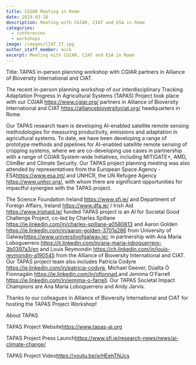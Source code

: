 ```yaml
---
title: CGIAR Meeting in Rome
date: 2024-03-10
description: Meeting with CGIAR, CIAT and ESA in Rome
categories:
  - conferences
  - workshops
image: /images/CIAT_IT.jpg
author_staff_member: mick
excerpt: Meeting with CGIAR, CIAT and ESA in Rome
---
```



Title:  TAPAS in-person planning workshop with CGIAR partners in Alliance of Bioversity International and CIAT.

The recent in-person planning workshop of our interdisciplinary Tracking Adaptation Progress in Agricultural Systems (TAPAS) Project took place with our CGIAR <https://www.cgiar.org/> partners in Alliance of Bioversity International and CIAT <https://alliancebioversityciat.org/> headquarters in Rome.

Our TAPAS research team is developing AI-enabled satellite remote sensing methodologies for measuring productivity, emissions and adaptation in agricultural systems. To date, we have been developing a range of prototype methods and pipelines for AI-enabled satellite remote sensing of cropping systems, where we are co-developing use cases in partnership with a range of CGIAR System-wide Initiatives, including MITIGATE+, AMD, ClimBer and Climate Security. Our TAPAS project planning meeting was also attended by representatives from the European Space Agency - ESA<https://www.esa.int/> and UNHCR, the UN Refugee Agency <https://www.unhcr.org/>, with whom there are significant opportunities for impactful synergies with the TAPAS project.


The Science Foundation Ireland <https://www.sfi.ie/> and Department of Foreign Affairs, Ireland <https://www.dfa.ie/> / Irish Aid <https://www.irishaid.ie/> funded TAPAS project is an AI for Societal Good Challenge Project, co-led by Charles Spillane <https://ie.linkedin.com/in/charles-spillane-a0580813> and Aaron Golden <https://ie.linkedin.com/in/aaron-golden-3701a286> from University of Galway<https://www.universityofgalway.ie/>, in partnership with Ana Maria Loboguerrero <https://it.linkedin.com/in/ana-maria-loboguerrero-3b0397a3/en> and Louis Reymondin <https://ch.linkedin.com/in/louis-reymondin-a190545> from the Alliance of Bioversity International and CIAT. Our TAPAS project team also includes Patricia Codyre <https://ie.linkedin.com/in/patricia-codyre>, Michael Geever, Dúalta Ó Fionnagáin <https://ie.linkedin.com/in/ofionnad>,and Jemima O'Farrell <https://ie.linkedin.com/in/jemima-o-farrell>. Our TAPAS Societal Impact Champions are Ana Maria Loboguerrero and Andy Jarvis.


Thanks to our colleagues in Alliance of Bioversity International and CIAT for hosting the TAPAS Project Workshop!



About TAPAS

TAPAS Project Website<https://www.tapas-ai.org>

TAPAS Project Press Launch<https://www.sfi.ie/research-news/news/ai-climate-change/>

TAPAS Project Video<https://youtu.be/srHEehTNJcs>
